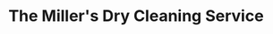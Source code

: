 ---
title: "The Miller's Dry Cleaning Service"
url: /los-altos/the-millers-dry-cleaning-service/
shop: Wäscherei
---